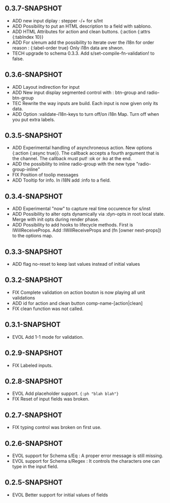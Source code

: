 ## 0.3.7-SNAPSHOT

* ADD new input diplay : stepper -/+ for s/Int
* ADD Possibility to put an HTML description to a field with sablono.
* ADD HTML Attributes for action and clean buttons. {:action {:attrs {:tabIndex 10}}
* ADD For s/enum add the possibility to iterate over the i18n for order reason : {:label-order true} Only i18n data are shwon.
* TECH upgrade to schema 0.3.3. Add s/set-compile-fn-validation! to false.

## 0.3.6-SNAPSHOT

* ADD Layout indirection for input
* ADD New input display segmented control with : btn-group and radio-btn-group
* TEC Rewrite the way inputs are build. Each input is now given only its data.
* ADD Option :validate-i18n-keys to turn off/on i18n Map. Turn off when you put extra labels.


## 0.3.5-SNAPSHOT

* ADD Experimental handling of asynchroneous action. New options {:action {:async true}}. The callback accepts a fourth argument that is the channel. The callback must put! :ok or :ko at the end.
* ADD the possibility to inline radio-group with the new type "radio-group-inline"
* FIX Position of toolip messages
* ADD Tooltip for info. In i18N add :info to a field.

## 0.3.4-SNAPSHOT

* ADD Experimental "now" to capture real time occurence for s/inst
* ADD Possibility to alter opts dynamically via :dyn-opts in root local state. Merge with init opts during render phase.
* ADD Possibility to add hooks to lifecycle methods. First is IWillReceiveProps. Add :IWillReceiveProps and (fn [owner next-props]) to the options map.
## 0.3.3-SNAPSHOT

* ADD flag no-reset to keep last values instead of initial values

## 0.3.2-SNAPSHOT

* FIX Complete validation on action bouton is now playing all unit validations
* ADD id for action and clean button comp-name-[action|clean]
* FIX clean function was not called.


## 0.3.1-SNAPSHOT

* EVOL Add 1-1 mode for validation.

## 0.2.9-SNAPSHOT

* FIX Labeled inputs.

## 0.2.8-SNAPSHOT

* EVOL Add placeholder support. `{:ph "blah blah"}`
* FIX Reset of input fields was broken.

## 0.2.7-SNAPSHOT

* FIX typing control was broken on first use.

## 0.2.6-SNAPSHOT

* EVOL support for Schema s/Eq : A proper error message is still missing.
* EVOL support for Schema s/Regex : It controls the characters one can type in the input field.


## 0.2.5-SNAPSHOT

* EVOL Better support for initial values of fields
